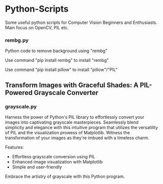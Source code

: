 # Python-Scripts
Some useful python scripts for Computer Vision Beginners and Enthusiasts.
Main focus on OpenCV, PIL etc.
### rembg.py
Python code to remove background using "rembg"

Use command "pip install rembg" to install "rembg"

Use command "pip install pillow" to install "pillow"/"PIL"

## Transform Images with Graceful Shades: A PIL-Powered Grayscale Converter
### grayscale.py 

Harness the power of Python's PIL library to effortlessly convert your images into captivating grayscale masterpieces. Seamlessly blend simplicity and elegance with this intuitive program that utilizes the versatility of PIL and the visualization prowess of Matplotlib. Witness the transformation of your images as they're imbued with a timeless charm.

Features:

* Effortless grayscale conversion using PIL
* Enhanced image visualization with Matplotlib
* Simple and user-friendly

Embrace the artistry of grayscale with this Python program.
